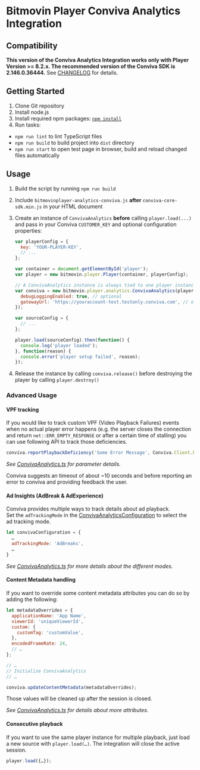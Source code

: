 # Bitmovin Player Conviva Analytics Integration

## Compatibility
**This version of the Conviva Analytics Integration works only with Player Version >= 8.2.x.
The recommended version of the Conviva SDK is 2.146.0.36444.** See [CHANGELOG](CHANGELOG.md) for details.

## Getting Started

1. Clone Git repository
2. Install node.js
3. Install required npm packages: [`npm install`](https://www.npmjs.com/)
4. Run tasks:
  * `npm run lint` to lint TypeScript files
  * `npm run build` to build project into `dist` directory
  * `npm run start` to open test page in browser, build and reload changed files automatically

## Usage

1. Build the script by running `npm run build`

2. Include `bitmovinplayer-analytics-conviva.js` **after** `conviva-core-sdk.min.js` in your HTML document

3. Create an instance of `ConvivaAnalytics` **before** calling `player.load(...)` and pass in your Conviva `CUSTOMER_KEY` and optional configuration properties:
    ```js
    var playerConfig = {
      key: 'YOUR-PLAYER-KEY',
      // ...
    };

    var container = document.getElementById('player');
    var player = new bitmovin.player.Player(container, playerConfig);
    
    // A ConvivaAnalytics instance is always tied to one player instance
    var conviva = new bitmovin.player.analytics.ConvivaAnalytics(player, 'CUSTOMER_KEY', {
      debugLoggingEnabled: true, // optional
      gatewayUrl: 'https://youraccount-test.testonly.conviva.com', // optional, TOUCHSTONE_SERVICE_URL for testing
    });
    
    var sourceConfig = {
      // ...
    };
    
    player.load(sourceConfig).then(function() {
      console.log('player loaded');
    }, function(reason) {
      console.error('player setup failed', reason);
    });
    ```

4. Release the instance by calling `conviva.release()` before destroying the player by calling `player.destroy()`
 
### Advanced Usage

#### VPF tracking

If you would like to track custom VPF (Video Playback Failures) events when no actual player error happens (e.g. 
the server closes the connection and return `net::ERR_EMPTY_RESPONSE` or after a certain time of stalling)
you can use following API to track those deficiencies.

```js
conviva.reportPlaybackDeficiency('Some Error Message', Conviva.Client.ErrorSeverity.FATAL);
```
_See [ConvivaAnalytics.ts](./src/ts/ConvivaAnalytics.ts) for parameter details._

Conviva suggests an timeout of about ~10 seconds and before reporting an error to conviva and providing feedback the user.

#### Ad Insights (AdBreak & AdExperience)

Conviva provides multiple ways to track details about ad playback.  
Set the `adTrackingMode` in the [ConvivaAnalyticsConfiguration](./src/ts/ConvivaAnalytics.ts) to select the ad tracking mode.

```js
let convivaConfiguration = {
  …
  adTrackingMode: 'AdBreaks',
  …
}
```

_See [ConvivaAnalytics.ts](./src/ts/ConvivaAnalytics.ts) for more details about the different modes._
 
#### Content Metadata handling

If you want to override some content metadata attributes you can do so by adding the following:

```js
let metadataOverrides = {
  applicationName: 'App Name',
  viewerId: 'uniqueViewerId',
  custom: {
    customTag: 'customValue',
  },
  encodedFrameRate: 24,
  // … 
};

// …
// Initialize ConvivaAnalytics
// …

conviva.updateContentMetadata(metadataOverrides);
```

Those values will be cleaned up after the session is closed.

_See [ConvivaAnalytics.ts](./src/ts/ConvivaAnalytics.ts) for details about more attributes._

#### Consecutive playback

If you want to use the same player instance for multiple playback, just load a new source with `player.load(…)`.
The integration will close the active session.
 
```js
player.load({…});
```
